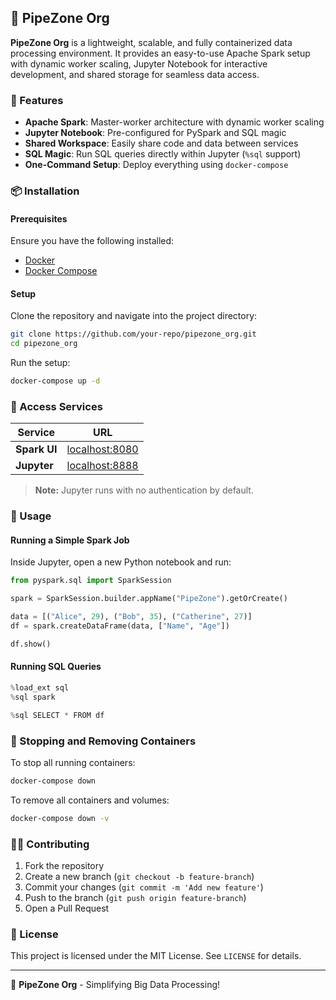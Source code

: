 ## 🚀 PipeZone Org

**PipeZone Org** is a lightweight, scalable, and fully containerized data processing environment. It provides an easy-to-use Apache Spark setup with dynamic worker scaling, Jupyter Notebook for interactive development, and shared storage for seamless data access.

### 📌 Features

- **Apache Spark**: Master-worker architecture with dynamic worker scaling
- **Jupyter Notebook**: Pre-configured for PySpark and SQL magic
- **Shared Workspace**: Easily share code and data between services
- **SQL Magic**: Run SQL queries directly within Jupyter (`%sql` support)
- **One-Command Setup**: Deploy everything using `docker-compose`

### 📦 Installation

#### Prerequisites

Ensure you have the following installed:

- [Docker](https://www.docker.com/get-started)
- [Docker Compose](https://docs.docker.com/compose/install/)

#### Setup

Clone the repository and navigate into the project directory:

```sh
git clone https://github.com/your-repo/pipezone_org.git
cd pipezone_org
```

Run the setup:

```sh
docker-compose up -d
```

### 🔗 Access Services

| Service      | URL                                     |
| ------------ | --------------------------------------- |
| **Spark UI** | [localhost:8080](http://localhost:8080) |
| **Jupyter**  | [localhost:8888](http://localhost:8888) |

> **Note:** Jupyter runs with no authentication by default.

### 📜 Usage

#### Running a Simple Spark Job

Inside Jupyter, open a new Python notebook and run:

```python
from pyspark.sql import SparkSession

spark = SparkSession.builder.appName("PipeZone").getOrCreate()

data = [("Alice", 29), ("Bob", 35), ("Catherine", 27)]
df = spark.createDataFrame(data, ["Name", "Age"])

df.show()
```

#### Running SQL Queries

```python
%load_ext sql
%sql spark

%sql SELECT * FROM df
```

### 🛑 Stopping and Removing Containers

To stop all running containers:

```sh
docker-compose down
```

To remove all containers and volumes:

```sh
docker-compose down -v
```

### 👨‍💻 Contributing

1. Fork the repository
2. Create a new branch (`git checkout -b feature-branch`)
3. Commit your changes (`git commit -m 'Add new feature'`)
4. Push to the branch (`git push origin feature-branch`)
5. Open a Pull Request

### 📜 License

This project is licensed under the MIT License. See `LICENSE` for details.

---

🚀 **PipeZone Org** - Simplifying Big Data Processing!
